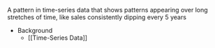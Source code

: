 A pattern in time-series data that shows patterns appearing over long stretches of time, like sales consistently dipping every 5 years

- Background
	- [[Time-Series Data]]
